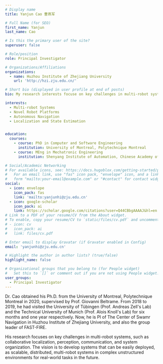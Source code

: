 ```yaml
---
# Display name
title: Yanjun Cao 曹燕军

# Full Name (for SEO)
first_name: Yanjun
last_name: Cao

# Is this the primary user of the site?
superuser: false

# Role/position
role: Principal Investigator

# Organizations/Affiliations
organizations:
  - name: Huzhou Institute of Zhejiang University
    url: 'http://hzi.zju.edu.cn/'

# Short bio (displayed in user profile at end of posts)
bio: My research interests focuse on key challenges in multi-robot systems, such as collaborative localization, perception, communication, and system organization.

interests:
  - Multi-robot Systems
  - Novel Robot Platforms
  - Autonomous Navigation
  - Localization and State Estimation


education:
  courses:
    - course: PhD in Computer and Software Engineering
      institution: University of Montreal, Polytechnique Montreal
    - course: MEng in Mechatronic Engineering
      institution: Shenyang Institute of Automation, Chinese Academy of Sciences

# Social/Academic Networking
# For available icons, see: https://docs.hugoblox.com/getting-started/page-builder/#icons
#   For an email link, use "fas" icon pack, "envelope" icon, and a link in the
#   form "mailto:your-email@example.com" or "#contact" for contact widget.
social:
  - icon: envelope
    icon_pack: fas
    link: 'mailto:yanjunhi@zju.edu.cn'
  - icon: google-scholar
    icon_pack: ai
    link: https://scholar.google.com/citations?user=Q44CBbgAAAAJ&hl=en
# Link to a PDF of your resume/CV from the About widget.
# To enable, copy your resume/CV to `static/files/cv.pdf` and uncomment the lines below.
# - icon: cv
#   icon_pack: ai
#   link: files/cv.pdf

# Enter email to display Gravatar (if Gravatar enabled in Config)
email: 'yanjunhi@zju.edu.cn'

# Highlight the author in author lists? (true/false)
highlight_name: false

# Organizational groups that you belong to (for People widget)
#   Set this to `[]` or comment out if you are not using People widget.
user_groups:
  - Principal Investigator
---
```


Dr. Cao obtained his Ph.D. from the University of Montreal, Polytechnique Montreal in 2020, supervised by Prof. Giovanni Beltrame. From 2018 to 2019, he had visited the University of Tübingen (Prof. Andreas Zell's Lab) and the Technical University of Munich (Prof. Alois Knoll's Lab) for six months and one year respectively. Now, he is PI of The Center of Swamr Navigation in Huzhou Institute of Zhejiang University, and also the group leader of FAST-FIRE. 

His research focuses on key challenges in multi-robot systems, such as collaborative localization, perception, communication, and system organization. The vision is to develop systems that can be easily deployed, as scalable, distributed, multi-robot systems in complex unstructured environments for real-world tasks in the future.